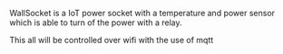 WallSocket is a IoT power socket with a temperature and power sensor which is able to turn of the power with a relay.

This all will be controlled over wifi with the use of mqtt
